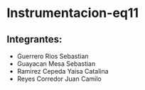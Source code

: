# Instrumentacion-eq11
## Integrantes:
* Guerrero Rios Sebastian 
* Guayacan Mesa Sebastian 
* Ramirez Cepeda Yaisa Catalina
* Reyes Corredor Juan Camilo


